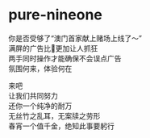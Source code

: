 # pure-nineone
你是否受够了“澳门首家献上赌场上线了～”   
满屏的广告比🐎更加让人抓狂   
两手同时操作才能确保不会误点广告   
氛围何来，体验何在   

来吧   
让我们共同努力   
还你一个纯净的耐万   
无丝竹之乱耳，无案牍之劳形   
春宵一个值千金，绝知此事要躬行   
